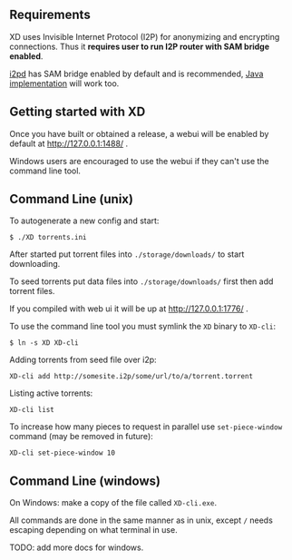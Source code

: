 ## Requirements

XD uses Invisible Internet Protocol (I2P) for anonymizing and encrypting connections.
Thus it **requires user to run I2P router with SAM bridge enabled**.

[i2pd](http://i2pd.website) has SAM bridge enabled by default and is recommended, [Java implementation](https://geti2p.net) will work too.

## Getting started with XD

Once you have built or obtained a release, a webui will be enabled by default at http://127.0.0.1:1488/ .

Windows users are encouraged to use the webui if they can't use the command line tool.

## Command Line (unix)

To autogenerate a new config and start:

    $ ./XD torrents.ini

After started put torrent files into `./storage/downloads/` to start downloading.

To seed torrents put data files into `./storage/downloads/` first then add torrent files.

If you compiled with web ui it will be up at http://127.0.0.1:1776/ .

To use the command line tool you must symlink the `XD` binary to `XD-cli`:

    $ ln -s XD XD-cli

Adding torrents from seed file over i2p:

    XD-cli add http://somesite.i2p/some/url/to/a/torrent.torrent

Listing active torrents:

    XD-cli list

To increase how many pieces to request in parallel use `set-piece-window` command (may be removed in future):

    XD-cli set-piece-window 10

## Command Line (windows)

On Windows: make a copy of the file called `XD-cli.exe`.

All commands are done in the same manner as in unix, except `/` needs escaping depending on what terminal in use.

TODO: add more docs for windows.

